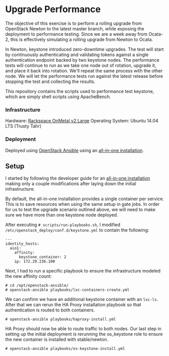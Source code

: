 # Upgrade Performance

The objective of this exercise is to perform a rolling upgrade from OpenStack
Newton to the latest master branch, while exposing the deployment to
performance testing. Since we are a week away from Ocata-2, this is effectively
simulating a rolling upgrade from Newton to Ocata.

In Newton, keystone introduced zero-downtime upgrades. The test will start by
continuously authenticating and validating tokens against a single
authentication endpoint backed by two keystone nodes. The performance tests
will continue to run as we take one node out of rotation, upgrade it, and place
it back into rotation. We'll repeat the same process with the other node. We
will let the performance tests run against the latest release before stopping
the test and collecting the results.

This repository contains the scripts used to performance test keystone, which
are simply shell scripts using ApacheBench.

### Infrastructure

Hardware: [Rackspace OnMetal v2 Large](https://www.rackspace.com/en-us/cloud/servers/onmetal/specs)
Operating System: Ubuntu 14.04 LTS (Trusty Tahr)

### Deployment

Deployed using [OpenStack Ansible](http://docs.openstack.org/developer/openstack-ansible/) using
an [all-in-one installation](http://docs.openstack.org/developer/openstack-ansible/developer-docs/quickstart-aio.html).

## Setup

I started by following the developer guide for an [all-in-one
installation](http://docs.openstack.org/developer/openstack-ansible/developer-docs/quickstart-aio.html)
making only a couple modifications after laying down the initial infrastructure.

By default, the all-in-one installation provides a single container per service.
This is to save resources when using the same setup in gate jobs. In order for
us to test the upgrade scenario outlined above, we will need to make sure we
have more than one keystone node deployed.

After executing `# scripts/run-playbooks.sh`, I modified `/etc/openstack_deploy/conf.d/keystone.yml`
to contain the following:

```
---
identity_hosts:
  aio1:
    affinity:
      keystone_container: 2
    ip: 172.29.236.100
```

Next, I had to run a specific playbook to ensure the infrastructure modeled the new
affinity count:

```
# cd /opt/openstack-ansible/
# openstack-ansible playbooks/lxc-containers-create.yml
```

We can confirm we have an additional keystone container with an `lxc-ls`.
After that we can rerun the HA Proxy installation playbook so that
authentication is routed to both containers.

```
# openstack-ansible playbooks/haproxy-install.yml
```

HA Proxy should now be able to route traffic to both nodes. Our last step in
setting up the initial deployment is rerunning the os_keystone role to ensure
the new container is installed with stable/newton.

```
# openstack-ansible playbooks/os-keystone-install.yml
```
